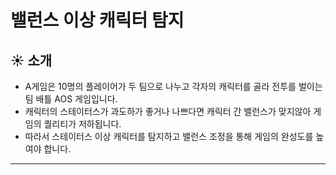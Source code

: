 # 밸런스 이상 캐릭터 탐지

## :sunny: 소개
- A게임은 10명의 플레이어가 두 팀으로 나누고 각자의 캐릭터를 골라 전투를 벌이는 팀 배틀 AOS 게임입니다.
- 캐릭터의 스테이터스가 과도하가 좋거나 나쁘다면 캐릭터 간 밸런스가 맞지않아 게임의 퀄리티가 저하됩니다.
- 따라서 스테이터스 이상 캐릭터를 탐지하고 밸런스 조정을 통해 게임의 완성도를 높여야 합니다.

----------------------------

